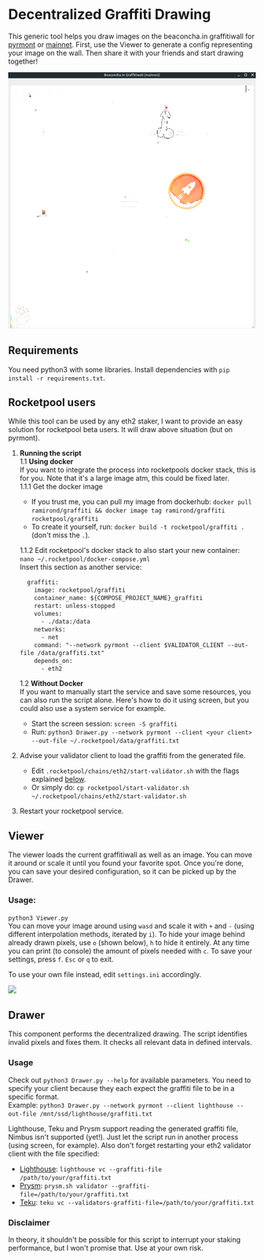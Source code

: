 # Decentralized Graffiti Drawing

This generic tool helps you draw images on the beaconcha.in graffitiwall for 
[pyrmont](https://pyrmont.beaconcha.in/graffitiwall) or
[mainnet](https://beaconcha.in/graffitiwall). First, use the Viewer to generate a config
representing your image on the wall. Then share it with your friends and start drawing together!

![Rocketpool](rocketpool/desired.png "Default settings")


## Requirements
You need python3 with some libraries. Install dependencies with `pip install -r requirements.txt`.


## Rocketpool users
While this tool can be used by any eth2 staker, I want to provide an easy solution for rocketpool beta
users. It will draw above situation (but on pyrmont).

1. **Running the script** \
   1.1 **Using docker** \
   If you want to integrate the process into rocketpools docker stack, this is for you.
   Note that it's a large image atm, this could be fixed later. \
   1.1.1 Get the docker image
   - If you trust me, you can pull my image from dockerhub:
   `docker pull ramirond/graffiti && docker image tag ramirond/graffiti rocketpool/graffiti`
   - To create it yourself, run: `docker build -t rocketpool/graffiti .` (don't miss the `.`).

    1.1.2 Edit rocketpool's docker stack to also start your new container:
   `nano ~/.rocketpool/docker-compose.yml` \
   Insert this section as another service:
   ```
     graffiti:
       image: rocketpool/graffiti
       container_name: ${COMPOSE_PROJECT_NAME}_graffiti
       restart: unless-stopped
       volumes:
         - ./data:/data
       networks:
         - net
       command: "--network pyrmont --client $VALIDATOR_CLIENT --out-file /data/graffiti.txt"
       depends_on:
         - eth2
   ```
   
   1.2 **Without Docker** \
   If you want to manually start the service and save some resources, you can also run the script
   alone. Here's how to do it using screen, but you could also use a system service for example.
   - Start the screen session: `screen -S graffiti`
   - Run: `python3 Drawer.py --network pyrmont --client <your client> --out-file ~/.rocketpool/data/graffiti.txt`

3. Advise your validator client to load the graffiti from the generated file.
   - Edit `.rocketpool/chains/eth2/start-validator.sh` with the flags explained [below](#Usage-1).
   - Or simply do:
   `cp rocketpool/start-validator.sh ~/.rocketpool/chains/eth2/start-validator.sh`
4. Restart your rocketpool service.

## Viewer
The viewer loads the current graffitiwall as well as an image. You can move it around or
scale it until you found your favorite spot. Once you're done, you can save your
desired configuration, so it can be picked up by the Drawer.
### Usage:
`python3 Viewer.py` \
You can move your image around using `wasd` and scale it with `+` and `-`
(using different interpolation methods, iterated by `i`). To hide your image behind already drawn
pixels, use `o` (shown below), `h` to hide it entirely. At any time you can print (to console)
the amount of pixels needed with `c`. To save your settings, press `f`. `Esc` or `q` to exit.

To use your own file instead, edit `settings.ini` accordingly.

<img src="https://raw.githubusercontent.com/RomiRand/rpl_graffiti/main/doc/overpaint.png" width="400">

## Drawer
This component performs the decentralized drawing. The script identifies invalid pixels
and fixes them. It checks all relevant data in defined intervals.

### Usage
Check out `python3 Drawer.py --help` for available parameters. You need to specify your client because
they each expect the graffiti file to be in a specific format. \
Example: `python3 Drawer.py --network pyrmont --client lighthouse --out-file /mnt/ssd/lighthouse/graffiti.txt`

Lighthouse, Teku and Prysm support reading the generated graffiti file, Nimbus isn't supported (yet!).
Just let the script run in another process (using screen, for example).
Also don't forget restarting your eth2 validator client with the file specified:
- [Lighthouse](https://lighthouse-book.sigmaprime.io/graffiti.html#1-using-the---graffiti-file-flag-on-the-validator-client):
  `lighthouse vc --graffiti-file /path/to/your/graffiti.txt`
- [Prysm](https://docs.prylabs.network/docs/prysm-usage/graffiti-file/): 
  `prysm.sh validator --graffiti-file=/path/to/your/graffiti.txt`
- [Teku](https://docs.teku.consensys.net/en/latest/Reference/CLI/CLI-Syntax/#validators-graffiti-file):
  `teku vc --validators-graffiti-file=/path/to/your/graffiti.txt`

### Disclaimer
In theory, it shouldn't be possible for this script to interrupt your staking performance,
but I won't promise that. Use at your own risk.